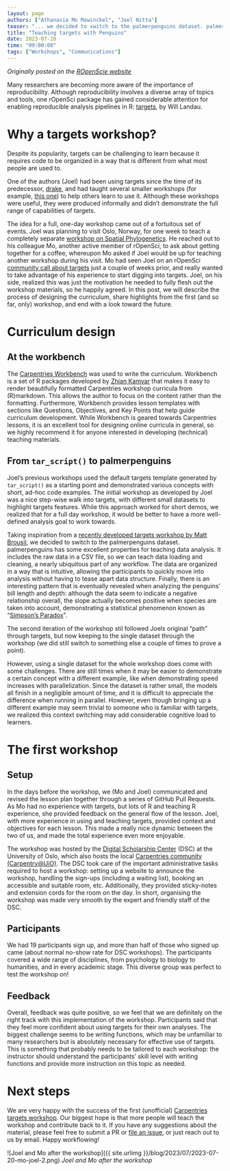 ```yaml
---
layout: page
authors: ["Athanasia Mo Mowinckel", "Joel Nitta"]
teaser: "... we decided to switch to the palmerpenguins dataset. palmerpenguins has some excellent properties for teaching data analysis."
title: "Teaching targets with Penguins"
date: 2023-07-20
time: "09:00:00"
tags: ["Workshops", "Communications"]
---
```


*Originally posted on the [ROpenScie website](https://ropensci.org/blog/2023/07/20/teaching-targets-with-penguins/)*

Many researchers are becoming more aware of the importance of reproducibility. Although reproducibility involves a diverse array of topics and tools, one rOpenSci package has gained considerable attention for enabling reproducible analysis pipelines in R: [targets](https://books.ropensci.org/targets/), by Will Landau.

# Why a targets workshop?

Despite its popularity, targets can be challenging to learn because it requires code to be organized in a way that is different from what most people are used to.

One of the authors (Joel) had been using targets since the time of its predecessor, [drake](https://github.com/ropensci/drake), and had taught several smaller workshops (for example, [this one](https://github.com/joelnitta/asiaR-targets-intro)) to help others learn to use it. Although these workshops were useful, they were produced informally and didn’t demonstrate the full range of capabilities of targets.

The idea for a full, one-day workshop came out of a fortuitous set of events. Joel was planning to visit Oslo, Norway, for one week to teach a completely separate [workshop on Spatial Phylogenetics](https://www.forbio.uio.no/events/courses/2023/Workshop%20in%20Spatial%20Phylogenetics). He reached out to his colleague Mo, another active member of rOpenSci, to ask about getting together for a coffee, whereupon Mo asked if Joel would be up for teaching another workshop during his visit. Mo had seen Joel on an rOpenSci [community call about targets](https://ropensci.org/commcalls/jan2023-targets/) just a couple of weeks prior, and really wanted to take advantage of his experience to start digging into targets. Joel, on his side, realized this was just the motivation he needed to fully flesh out the workshop materials, so he happily agreed.
In this post, we will describe the process of designing the curriculum, share highlights from the first (and so far, only) workshop, and end with a look toward the future.

# Curriculum design

## At the workbench

The [Carpentries Workbench](https://carpentries.github.io/workbench/) was used to write the curriculum. Workbench is a set of R packages developed by [Zhian Kamvar](https://ropensci.org/author/zhian-n.-kamvar/) that makes it easy to render beautifully formatted Carpentries workshop curricula from (R)markdown. This allows the author to focus on the content rather than the formatting. Furthermore, Workbench provides lesson templates with sections like Questions, Objectives, and Key Points that help guide curriculum development. While Workbench is geared towards Carpentries lessons, it is an excellent tool for designing online curricula in general, so we highly recommend it for anyone interested in developing (technical) teaching materials.

## From `tar_script()` to palmerpenguins

Joel’s previous workshops used the default targets template generated by `tar_script()` as a starting point and demonstrated various concepts with short, ad-hoc code examples. The initial workshop as developed by Joel was a nice step-wise walk into targets, with different small datasets to highlight targets features. While this approach worked for short demos, we realized that for a full day workshop, it would be better to have a more well-defined analysis goal to work towards.

Taking inspiration from a [recently developed targets workshop by Matt Brousil](https://targets-ecology.netlify.app/), we decided to switch to the palmerpenguins dataset. palmerpenguins has some excellent properties for teaching data analysis. It includes the raw data in a CSV file, so we can teach data loading and cleaning, a nearly ubiquitous part of any workflow. The data are organized in a way that is intuitive, allowing the participants to quickly move into analysis without having to tease apart data structure. Finally, there is an interesting pattern that is eventually revealed when analyzing the penguins’ bill length and depth: although the data seem to indicate a negative relationship overall, the slope actually becomes positive when species are taken into account, demonstrating a statistical phenomenon known as “[Simpson’s Paradox](https://en.wikipedia.org/wiki/Simpson%27s_paradox)”.

The second iteration of the workshop stil followed Joels original “path” through targets, but now keeping to the single dataset through the workshop (we did still switch to something else a couple of times to prove a point).

However, using a single dataset for the whole workshop does come with some challenges. There are still times when it may be easier to demonstrate a certain concept with a different example, like when demonstrating speed increases with parallelization. Since the dataset is rather small, the models all finish in a negligible amount of time, and it is difficult to appreciate the difference when running in parallel. However, even though bringing up a different example may seem trivial to someone who is familiar with targets, we realized this context switching may add considerable cognitive load to learners.

# The first workshop

## Setup

In the days before the workshop, we (Mo and Joel) communicated and revised the lesson plan together through a series of GitHub Pull Requests. As Mo had no experience with targets, but lots of R and teaching R experience, she provided feedback on the general flow of the lesson. Joel, with more experience in using and teaching targets, provided context and objectives for each lesson. This made a really nice dynamic between the two of us, and made the total experience even more enjoyable.

The workshop was hosted by the [Digital Scholarship Center](https://www.ub.uio.no/english/libraries/dsc/) (DSC) at the University of Oslo, which also hosts the local [Carpentries community (Carpentry@UiO)](https://www.ub.uio.no/english/libraries/dsc/carpentry-uio/). The DSC took care of the important administrative tasks required to host a workshop: setting up a website to announce the workshop, handling the sign-ups (including a waiting list), booking an accessible and suitable room, etc. Additionally, they provided sticky-notes and extension cords for the room on the day. In short, organising the workshop was made very smooth by the expert and friendly staff of the DSC.

## Participants

We had 19 participants sign up, and more than half of those who signed up came (about normal no-show rate for DSC workshops). The participants covered a wide range of disciplines, from psychology to biology to humanities, and in every academic stage. This diverse group was perfect to test the workshop on!

## Feedback

Overall, feedback was quite positive, so we feel that we are definitely on the right track with this implementation of the workshop. Participants said that they feel more confident about using targets for their own analyses. The biggest challenge seems to be writing functions, which may be unfamiliar to many researchers but is absolutely necessary for effective use of targets. This is something that probably needs to be tailored to each workshop: the instructor should understand the participants’ skill level with writing functions and provide more instruction on this topic as needed.

# Next steps

We are very happy with the success of the first (unofficial) [Carpentries targets workshop](https://github.com/joelnitta/targets-workshop). Our biggest hope is that more people will teach the workshop and contribute back to it. If you have any suggestions about the material, please feel free to submit a PR or [file an issue](https://github.com/joelnitta/targets-workshop/issues), or just reach out to us by email.
Happy workflowing!

![Joel and Mo after the workshop]({{ site.urlimg }}/blog/2023/07/2023-07-20-mo-joel-2.png) _Joel and Mo after the workshop_